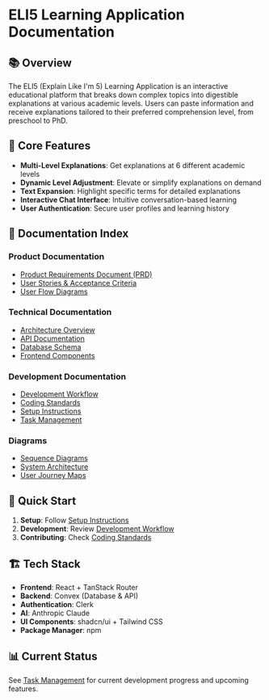 # ELI5 Learning Application Documentation

## 📚 Overview

The ELI5 (Explain Like I'm 5) Learning Application is an interactive educational platform that breaks down complex topics into digestible explanations at various academic levels. Users can paste information and receive explanations tailored to their preferred comprehension level, from preschool to PhD.

## 🎯 Core Features

- **Multi-Level Explanations**: Get explanations at 6 different academic levels
- **Dynamic Level Adjustment**: Elevate or simplify explanations on demand
- **Text Expansion**: Highlight specific terms for detailed explanations
- **Interactive Chat Interface**: Intuitive conversation-based learning
- **User Authentication**: Secure user profiles and learning history

## 📖 Documentation Index

### Product Documentation
- [Product Requirements Document (PRD)](./prd.md)
- [User Stories & Acceptance Criteria](./user-stories.md)
- [User Flow Diagrams](./user-flows.md)

### Technical Documentation
- [Architecture Overview](./architecture.md)
- [API Documentation](./api-docs.md)
- [Database Schema](./database-schema.md)
- [Frontend Components](./frontend-components.md)

### Development Documentation
- [Development Workflow](./dev-workflow.md)
- [Coding Standards](./coding-standards.md)
- [Setup Instructions](./setup.md)
- [Task Management](./tasks/README.md)

### Diagrams
- [Sequence Diagrams](./diagrams/sequence-diagrams.md)
- [System Architecture](./diagrams/architecture-diagrams.md)
- [User Journey Maps](./diagrams/user-journey.md)

## 🚀 Quick Start

1. **Setup**: Follow [Setup Instructions](./setup.md)
2. **Development**: Review [Development Workflow](./dev-workflow.md)
3. **Contributing**: Check [Coding Standards](./coding-standards.md)

## 🏗️ Tech Stack

- **Frontend**: React + TanStack Router
- **Backend**: Convex (Database & API)
- **Authentication**: Clerk
- **AI**: Anthropic Claude
- **UI Components**: shadcn/ui + Tailwind CSS
- **Package Manager**: npm

## 📊 Current Status

See [Task Management](./tasks/README.md) for current development progress and upcoming features. 